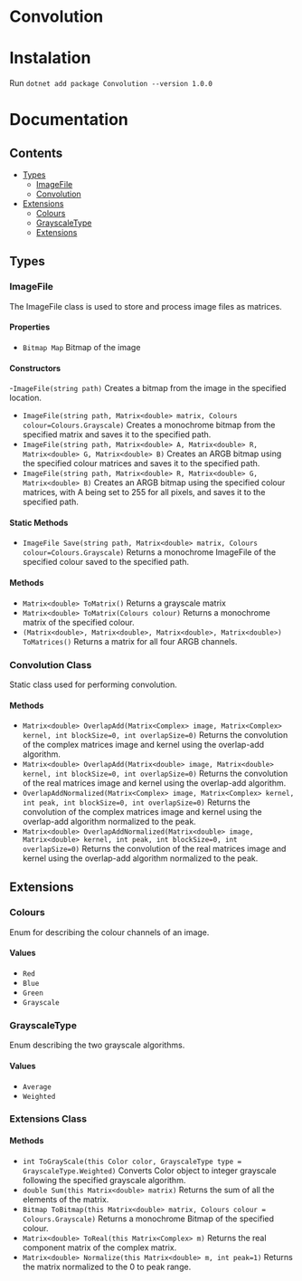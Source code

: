 # Convolution
# Instalation 
Run ```dotnet add package Convolution --version 1.0.0```
# Documentation 
## Contents
- [Types](#types)
   - [ImageFile](#imagefile)
   - [Convolution](#convolution-class)
- [Extensions](#extensions)
   - [Colours](#colours)
   - [GrayscaleType](#grayscaletype)
   - [Extensions](#extensions-class)

## Types
### ImageFile
The ImageFile class is used to store and process image files as matrices.
#### Properties
- ```Bitmap Map```
Bitmap of the image
#### Constructors
-```ImageFile(string path)```
Creates a bitmap from the image in the specified location.
- ```ImageFile(string path, Matrix<double> matrix, Colours colour=Colours.Grayscale)```
Creates a monochrome bitmap from the specified matrix and saves it to the specified path.
- ```ImageFile(string path, Matrix<double> A, Matrix<double> R, Matrix<double> G, Matrix<double> B)```
Creates an ARGB bitmap using the specified colour matrices and saves it to the specified path.
- ```ImageFile(string path, Matrix<double> R, Matrix<double> G, Matrix<double> B)```
Creates an ARGB bitmap using the specified colour matrices, with A being set to 255 for all pixels, and saves it to the specified path.
#### Static Methods
- ```ImageFile Save(string path, Matrix<double> matrix, Colours colour=Colours.Grayscale)```
Returns a monochrome ImageFile of the specified colour saved to the specified path.
#### Methods
- ```Matrix<double> ToMatrix()```
Returns a grayscale matrix
- ```Matrix<double> ToMatrix(Colours colour)```
Returns a monochrome matrix of the specified colour.
- ```(Matrix<double>, Matrix<double>, Matrix<double>, Matrix<double>) ToMatrices()```
Returns a matrix for all four ARGB channels.
### Convolution Class
Static class used for performing convolution.
#### Methods
- ```Matrix<double> OverlapAdd(Matrix<Complex> image, Matrix<Complex> kernel, int blockSize=0, int overlapSize=0)```
Returns the convolution of the complex matrices image and kernel using the overlap-add algorithm.
- ```Matrix<double> OverlapAdd(Matrix<double> image, Matrix<double> kernel, int blockSize=0, int overlapSize=0)```
Returns the convolution of the real matrices image and kernel using the overlap-add algorithm.
- ```OverlapAddNormalized(Matrix<Complex> image, Matrix<Complex> kernel, int peak, int blockSize=0, int overlapSize=0)```
Returns the convolution of the complex matrices image and kernel using the overlap-add algorithm normalized to the peak.
- ```Matrix<double> OverlapAddNormalized(Matrix<double> image, Matrix<double> kernel, int peak, int blockSize=0, int overlapSize=0)```
Returns the convolution of the real matrices image and kernel using the overlap-add algorithm normalized to the peak.
## Extensions
### Colours
Enum for describing the colour channels of an image.
#### Values
- ```Red```
- ```Blue```
- ```Green```
- ```Grayscale```
### GrayscaleType
Enum describing the two grayscale algorithms.
#### Values
- ```Average```
- ```Weighted```
### Extensions Class
#### Methods
- ```int ToGrayScale(this Color color, GrayscaleType type = GrayscaleType.Weighted)```
Converts Color object to integer grayscale following the specified grayscale algorithm.
- ```double Sum(this Matrix<double> matrix)```
Returns the sum of all the elements of the matrix.
- ```Bitmap ToBitmap(this Matrix<double> matrix, Colours colour = Colours.Grayscale)```
Returns a monochrome Bitmap of the specified colour.
- ```Matrix<double> ToReal(this Matrix<Complex> m)```
Returns the real component matrix of the complex matrix.
- ```Matrix<double> Normalize(this Matrix<double> m, int peak=1)```
Returns the matrix normalized to the 0 to peak range. 
